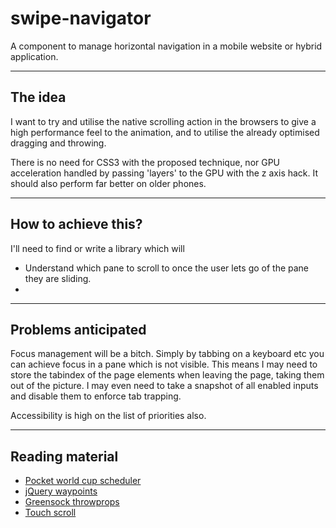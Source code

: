 swipe-navigator
===============

A component to manage horizontal navigation in a mobile website or hybrid application.

---

## The idea

I want to try and utilise the native scrolling action in the browsers to give
a high performance feel to the animation, and to utilise the already optimised
dragging and throwing.

There is no need for CSS3 with the proposed technique, nor GPU acceleration
handled by passing 'layers' to the GPU with the z axis hack. It should also
perform far better on older phones.

---

## How to achieve this?

I'll need to find or write a library which will

- Understand which pane to scroll to once the user lets go of the pane they are
sliding.
-

---

## Problems anticipated

Focus management will be a bitch. Simply by tabbing on a keyboard etc you can
achieve focus in a pane which is not visible. This means I may need to store the
tabindex of the page elements when leaving the page, taking them out of the
picture. I may even need to take a snapshot of all enabled inputs and disable
them to enforce tab trapping.

Accessibility is high on the list of priorities also.

---

## Reading material
- [Pocket world cup scheduler](http://pocketworldcupschedule.info/)
- [jQuery waypoints](http://imakewebthings.com/jquery-waypoints/)
- [Greensock throwprops](http://greensock.com/ThrowPropsPlugin-JS)
- [Touch scroll](http://smoothdivscroll.com/touchScroller.html)

